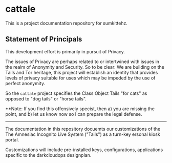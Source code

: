 # cattale

This is a project documentation repository for sumkittehz.

## Statement of Principals ##

This development effort is primarily in pursuit of Privacy.

The issues of Privacy are perhaps related to or intertwined with issues in the realm of Anonymity and Security.  So to be clear:  We are building on the Tails and Tor heritage, this project will establish an identity that provides levels of privacy suitable for uses which may be impeded by the use of perfect anonymity.

So the ``cattale`` project specifies the Class Object Tails "for cats" as opposed to "dog tails" or "horse tails".  

**Note:  If you find this offensively specist, then 
  a) you are missing the point, and
  b) let us know now so I can prepare the legal defense.
  ***
  
The documentation in this repository docuemts our customizations 
of the The Amnesiac Incognito Live System ("Tails") as a turn-key
ersonal kiosk portal.

Customizations will include pre-installed keys, configurations, 
applications specific to the darkcloudops designplan.
